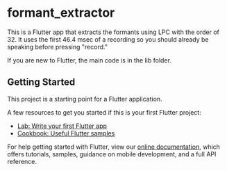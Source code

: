 # formant_extractor

This is a Flutter app that extracts the formants using LPC with the order of 32. It uses the first 46.4 msec of a recording so you should already be speaking before pressing "record." 

If you are new to Flutter, the main code is in the lib folder.

## Getting Started

This project is a starting point for a Flutter application.

A few resources to get you started if this is your first Flutter project:

- [Lab: Write your first Flutter app](https://flutter.dev/docs/get-started/codelab)
- [Cookbook: Useful Flutter samples](https://flutter.dev/docs/cookbook)

For help getting started with Flutter, view our
[online documentation](https://flutter.dev/docs), which offers tutorials,
samples, guidance on mobile development, and a full API reference.
